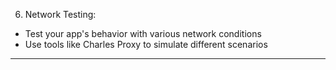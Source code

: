 6. Network Testing:

* Test your app's behavior with various network conditions
* Use tools like Charles Proxy to simulate different scenarios

- - - -
